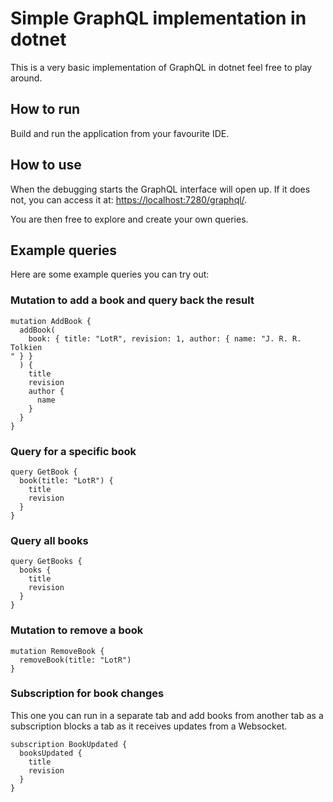 # Simple GraphQL implementation in dotnet

This is a very basic implementation of GraphQL in dotnet feel free to play around.

## How to run

Build and run the application from your favourite IDE.

## How to use

When the debugging starts the GraphQL interface will open up.
If it does not, you can access it at: <https://localhost:7280/graphql/>.

You are then free to explore and create your own queries.

## Example queries

Here are some example queries you can try out:

### Mutation to add a book and query back the result

```
mutation AddBook {
  addBook(
    book: { title: "LotR", revision: 1, author: { name: "J. R. R. Tolkien
" } }
  ) {
    title
    revision
    author {
      name
    }
  }
}
```

### Query for a specific book

```
query GetBook {
  book(title: "LotR") {
    title
    revision
  }
}
```

### Query all books

```
query GetBooks {
  books {
    title
    revision
  }
}
```

### Mutation to remove a book

```
mutation RemoveBook {
  removeBook(title: "LotR")
}
```

### Subscription for book changes

This one you can run in a separate tab and add books from another tab as a subscription blocks a tab as it receives updates from a Websocket.

```
subscription BookUpdated {
  booksUpdated {
    title
    revision
  }
}
```